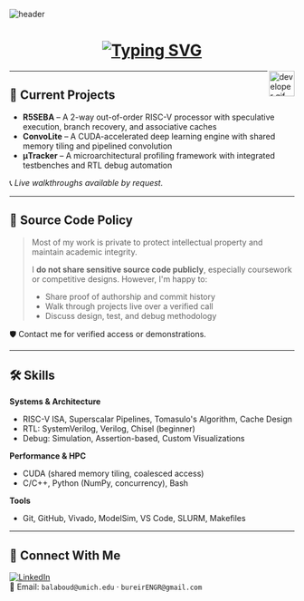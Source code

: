 <!-- Header Banner (Fixed) -->
![header](https://capsule-render.vercel.app/api?type=wave&color=0:2E8BC0,100:1B1F3B&height=300&section=header&text=Bureir%20Alaboudi&fontSize=75&animation=fadeIn&fontAlignY=30&desc=No%20framework%2C%20no%20problem&descAlignY=52)



<!-- Typing SVG Intro -->
<h1 align="center">
  <a href="https://git.io/typing-svg">
    <img src="https://readme-typing-svg.herokuapp.com?font=Fira+Code&weight=700&size=24&pause=1000&center=true&vCenter=true&width=550&lines=Hey+%F0%9F%91%8B+I'm+Bureir+Alaboudi;UMich+Computer+Engineer;Out-of-Order+Pipelines+%7C+CUDA+Kernels+%7C+SystemVerilog;No+framework%2C+no+problem" alt="Typing SVG" />
  </a>
</h1>

<img src="https://github.com/HalemoGPA/HalemoGPA/blob/main/images/Developer.gif" alt="developer gif" align="right" height="45px">


---

## 🔧 Current Projects

- **R5SEBA** – A 2-way out-of-order RISC-V processor with speculative execution, branch recovery, and associative caches  
- **ConvoLite** – A CUDA-accelerated deep learning engine with shared memory tiling and pipelined convolution  
- **μTracker** – A microarchitectural profiling framework with integrated testbenches and RTL debug automation  

📞 *Live walkthroughs available by request.*

---

## 📣 Source Code Policy

> Most of my work is private to protect intellectual property and maintain academic integrity.  
>  
> I **do not share sensitive source code publicly**, especially coursework or competitive designs. However, I'm happy to:  
> - Share proof of authorship and commit history  
> - Walk through projects live over a verified call  
> - Discuss design, test, and debug methodology  

🛡️ Contact me for verified access or demonstrations.

---

## 🛠️ Skills

**Systems & Architecture**
- RISC-V ISA, Superscalar Pipelines, Tomasulo's Algorithm, Cache Design  
- RTL: SystemVerilog, Verilog, Chisel (beginner)  
- Debug: Simulation, Assertion-based, Custom Visualizations  

**Performance & HPC**
- CUDA (shared memory tiling, coalesced access)  
- C/C++, Python (NumPy, concurrency), Bash  

**Tools**
- Git, GitHub, Vivado, ModelSim, VS Code, SLURM, Makefiles  

---

## 🔗 Connect With Me

[![LinkedIn](https://img.shields.io/badge/LinkedIn-blue?logo=linkedin&logoColor=white&style=for-the-badge)](https://www.linkedin.com/in/bureir/)  
📧 Email: `balaboud@umich.edu` · `bureirENGR@gmail.com`

<!-- Optional: Buy Me A Coffee
If you like what I do, maybe consider buying me a coffee 🥺👉👈

[![Buy Me A Coffee](https://cdn.buymeacoffee.com/buttons/v2/default-red.png)](https://www.buymeacoffee.com/YOURUSERNAME)
-->
